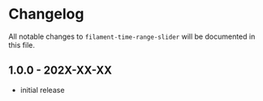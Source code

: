 # Changelog

All notable changes to `filament-time-range-slider` will be documented in this file.

## 1.0.0 - 202X-XX-XX

- initial release
